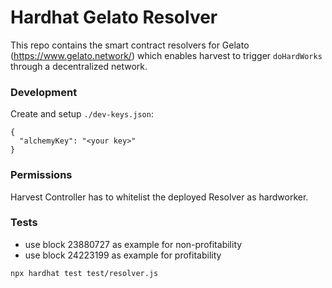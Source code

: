 # Hardhat Gelato Resolver

This repo contains the smart contract resolvers for Gelato (https://www.gelato.network/) which enables harvest to trigger `doHardWorks` through a decentralized network.

### Development

Create and setup `./dev-keys.json`:

```
{
  "alchemyKey": "<your key>"
}
```

### Permissions

Harvest Controller has to whitelist the deployed Resolver as hardworker.


### Tests

- use block 23880727 as example for non-profitability
- use block 24223199 as example for profitability

```
npx hardhat test test/resolver.js
```
